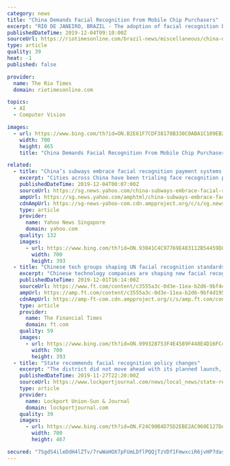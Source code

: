```yaml
---
category: news
title: "China Demands Facial Recognition From Mobile Chip Purchasers"
excerpt: "RIO DE JANEIRO, BRAZIL - The adoption of facial recognition by China has just reached a new level: as of December 1st, Chinese consumers contracting a new mobile plan or service must allow their face to be digitized during the registration procedure with the operator. The Chinese government has been using facial recognition for some time."
publishedDateTime: 2019-12-04T09:10:00Z
sourceUrl: https://riotimesonline.com/brazil-news/miscellaneous/china-demands-facial-recognition-from-mobile-chip-purchasers/
type: article
quality: 39
heat: -1
published: false

provider:
  name: The Rio Times
  domain: riotimesonline.com

topics:
  - AI
  - Computer Vision

images:
  - url: https://www.bing.com/th?id=ON.B2E61F7CDF38170B330C0ABA1C109EB2
    width: 700
    height: 465
    title: "China Demands Facial Recognition From Mobile Chip Purchasers"

related:
  - title: "China’s subways embrace facial recognition payment systems despite rising privacy concerns"
    excerpt: "Cities across China have been trialing face recognition payment systems for their subway networks. Now Zhengzhou, the capital of northeast Henan province, has become the first to roll out the technology on a wide scale. Starting Tuesday, local commuters can board and exit any of Zhengzhou’s subway ... the South China Morning Post."
    publishedDateTime: 2019-12-04T00:07:00Z
    sourceUrl: https://sg.news.yahoo.com/china-subways-embrace-facial-recognition-094126798.html
    ampUrl: https://sg.news.yahoo.com/amphtml/china-subways-embrace-facial-recognition-094126798.html
    cdnAmpUrl: https://sg-news-yahoo-com.cdn.ampproject.org/c/s/sg.news.yahoo.com/amphtml/china-subways-embrace-facial-recognition-094126798.html
    type: article
    provider:
      name: Yahoo News Singapore
      domain: yahoo.com
    quality: 132
    images:
      - url: https://www.bing.com/th?id=ON.93041C4C97769E483112B54459D84BB5
        width: 700
        height: 393
  - title: "Chinese tech groups shaping UN facial recognition standards"
    excerpt: "Chinese technology companies are shaping new facial recognition and surveillance standards at the UN, according to leaked documents obtained by the Financial Times, as they try to open up new markets in the developing world for their cutting-edge technologies. Companies such as ZTE, Dahua and China Telecom are among those proposing new ..."
    publishedDateTime: 2019-12-01T16:14:00Z
    sourceUrl: https://www.ft.com/content/c3555a3c-0d3e-11ea-b2d6-9bf4d1957a67
    ampUrl: https://amp.ft.com/content/c3555a3c-0d3e-11ea-b2d6-9bf4d1957a67
    cdnAmpUrl: https://amp-ft-com.cdn.ampproject.org/c/s/amp.ft.com/content/c3555a3c-0d3e-11ea-b2d6-9bf4d1957a67
    type: article
    provider:
      name: The Financial Times
      domain: ft.com
    quality: 59
    images:
      - url: https://www.bing.com/th?id=ON.999328753F4E4589F448E4D16FC478AF
        width: 700
        height: 393
  - title: "State recommends facial recognition policy changes"
    excerpt: "The district did not move ahead with its planned launch, previously set for Monday, of the object recognition portions of its Aegis software system. The system is capable of detecting 10 different types of firearms. A school official said in a statement the district has \"no definite date\" for launching the system. The school district did not ..."
    publishedDateTime: 2019-11-27T22:20:00Z
    sourceUrl: https://www.lockportjournal.com/news/local_news/state-recommends-facial-recognition-policy-changes/article_1cb5304e-4369-5108-982d-5cf9372573d4.html
    type: article
    provider:
      name: Lockport Union-Sun & Journal
      domain: lockportjournal.com
    quality: 39
    images:
      - url: https://www.bing.com/th?id=ON.F24C90B4D75D2EBE2AC960E127DA8F1E
        width: 700
        height: 467

secured: "7SgdS4ileDdH4lZTv/7rwWaHOX7pFUmLDflPQQjTzVDf1FmwxciR6jvHP7daswcN95jpoLWSjEgSjFnRfUcAkj47JYOk2cnq8q+RpWpbiYZYC2CBDPclO8uvJgP+gYKq8znxoyW3Zn+YZlmWWnNLNTJbbyUDHE/qAtwmvIOR3wAHScuK87iSEXS1yXOApxqGJPV49eIV1UAdBl8iBvnRWwJNe7jhYLSo0dMzDHfuXa5lCTFmo2OeLZy2EOWyPBJ5nu4nYwIi5ZgmLvwO1f52mQ==;/gP5EWfFlY2DzsplPQ2pZw=="
---
```


